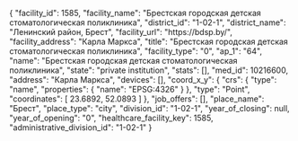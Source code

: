 {
    "facility_id": 1585,
    "facility_name": "Брестская городская детская стоматологическая поликлиника",
    "district_id": "1-02-1",
    "district_name": "Ленинский район, Брест",
    "facility_url": "https:\/\/bdsp.by\/",
    "facility_address": "Карла Маркса",
    "title": "Брестская городская детская стоматологическая поликлиника",
    "facility_type": "0",
    "ap_1": "64",
    "name": "Брестская городская детская стоматологическая поликлиника",
    "state": "private institution",
    "stats": [],
    "med_id": 10216600,
    "address": "Карла Маркса",
    "devices": [],
    "coord_x_y": {
        "crs": {
            "type": "name",
            "properties": {
                "name": "EPSG:4326"
            }
        },
        "type": "Point",
        "coordinates": [
            23.6892,
            52.0893
        ]
    },
    "job_offers": [],
    "place_name": "Брест",
    "place_type": "city",
    "division_id": "1-02-1",
    "year_of_closing": null,
    "year_of_opening": "0",
    "healthcare_facility_key": 1585,
    "administrative_division_id": "1-02-1"
}